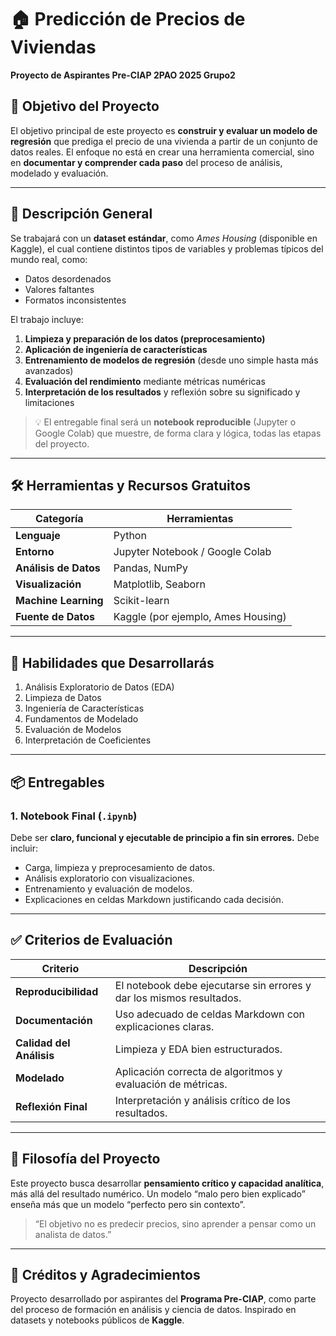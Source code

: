 # 🏠 Predicción de Precios de Viviendas

**Proyecto de Aspirantes Pre-CIAP 2PAO 2025 Grupo2**

## 📘 Objetivo del Proyecto

El objetivo principal de este proyecto es **construir y evaluar un modelo de regresión** que prediga el precio de una vivienda a partir de un conjunto de datos reales.
El enfoque no está en crear una herramienta comercial, sino en **documentar y comprender cada paso** del proceso de análisis, modelado y evaluación.

---

## 🧩 Descripción General

Se trabajará con un **dataset estándar**, como *Ames Housing* (disponible en Kaggle), el cual contiene distintos tipos de variables y problemas típicos del mundo real, como:

* Datos desordenados
* Valores faltantes
* Formatos inconsistentes

El trabajo incluye:

1. **Limpieza y preparación de los datos (preprocesamiento)**
2. **Aplicación de ingeniería de características**
3. **Entrenamiento de modelos de regresión** (desde uno simple hasta más avanzados)
4. **Evaluación del rendimiento** mediante métricas numéricas
5. **Interpretación de los resultados** y reflexión sobre su significado y limitaciones

> 💡 El entregable final será un **notebook reproducible** (Jupyter o Google Colab) que muestre, de forma clara y lógica, todas las etapas del proyecto.

---

## 🛠️ Herramientas y Recursos Gratuitos

| Categoría             | Herramientas                       |
| --------------------- | ---------------------------------- |
| **Lenguaje**          | Python                             |
| **Entorno**           | Jupyter Notebook / Google Colab    |
| **Análisis de Datos** | Pandas, NumPy                      |
| **Visualización**     | Matplotlib, Seaborn                |
| **Machine Learning**  | Scikit-learn                       |
| **Fuente de Datos**   | Kaggle (por ejemplo, Ames Housing) |

---

## 🧠 Habilidades que Desarrollarás
1. Análisis Exploratorio de Datos (EDA)
2. Limpieza de Datos
3. Ingeniería de Características
4. Fundamentos de Modelado
5. Evaluación de Modelos
6. Interpretación de Coeficientes
---

## 📦 Entregables

### 1. Notebook Final (`.ipynb`)

Debe ser **claro, funcional y ejecutable de principio a fin sin errores.**
Debe incluir:

* Carga, limpieza y preprocesamiento de datos.
* Análisis exploratorio con visualizaciones.
* Entrenamiento y evaluación de modelos.
* Explicaciones en celdas Markdown justificando cada decisión.

---

## ✅ Criterios de Evaluación

| Criterio                 | Descripción                                                          |
| ------------------------ | -------------------------------------------------------------------- |
| **Reproducibilidad**     | El notebook debe ejecutarse sin errores y dar los mismos resultados. |
| **Documentación**        | Uso adecuado de celdas Markdown con explicaciones claras.            |
| **Calidad del Análisis** | Limpieza y EDA bien estructurados.                                   |
| **Modelado**             | Aplicación correcta de algoritmos y evaluación de métricas.          |
| **Reflexión Final**      | Interpretación y análisis crítico de los resultados.                 |

---

## 🌱 Filosofía del Proyecto

Este proyecto busca desarrollar **pensamiento crítico y capacidad analítica**, más allá del resultado numérico.
Un modelo “malo pero bien explicado” enseña más que un modelo “perfecto pero sin contexto”.

> “El objetivo no es predecir precios, sino aprender a pensar como un analista de datos.”

---

## 👥 Créditos y Agradecimientos

Proyecto desarrollado por aspirantes del **Programa Pre-CIAP**,
como parte del proceso de formación en análisis y ciencia de datos.
Inspirado en datasets y notebooks públicos de **Kaggle**.
